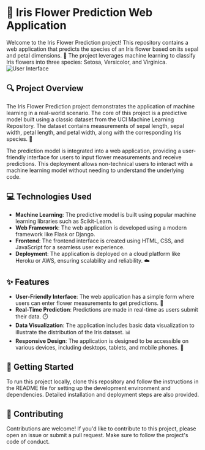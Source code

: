 # 🌸 Iris Flower Prediction Web Application

Welcome to the Iris Flower Prediction project! This repository contains a web application that predicts the species of an Iris flower based on its sepal and petal dimensions. 🌱 The project leverages machine learning to classify Iris flowers into three species: Setosa, Versicolor, and Virginica.
![User Interface](https://github.com/ahmedrafiq09/Iris-Flower-Prediction-On-Web-Application/assets/142975012/4712210a-c5e0-4b91-8be8-b6ec5030e265)

## 🔍 Project Overview

The Iris Flower Prediction project demonstrates the application of machine learning in a real-world scenario. The core of this project is a predictive model built using a classic dataset from the UCI Machine Learning Repository. The dataset contains measurements of sepal length, sepal width, petal length, and petal width, along with the corresponding Iris species. 🌿

The prediction model is integrated into a web application, providing a user-friendly interface for users to input flower measurements and receive predictions. This deployment allows non-technical users to interact with a machine learning model without needing to understand the underlying code.

## 💻 Technologies Used

- **Machine Learning**: The predictive model is built using popular machine learning libraries such as Scikit-Learn.
- **Web Framework**: The web application is developed using a modern framework like Flask or Django.
- **Frontend**: The frontend interface is created using HTML, CSS, and JavaScript for a seamless user experience.
- **Deployment**: The application is deployed on a cloud platform like Heroku or AWS, ensuring scalability and reliability. ☁️

## ✨ Features

- **User-Friendly Interface**: The web application has a simple form where users can enter flower measurements to get predictions. 🌷
- **Real-Time Prediction**: Predictions are made in real-time as users submit their data. ⏱️
- **Data Visualization**: The application includes basic data visualization to illustrate the distribution of the Iris dataset. 📊
- **Responsive Design**: The application is designed to be accessible on various devices, including desktops, tablets, and mobile phones. 📱

## 🚀 Getting Started

To run this project locally, clone this repository and follow the instructions in the README file for setting up the development environment and dependencies. Detailed installation and deployment steps are also provided.

## 🤝 Contributing

Contributions are welcome! If you'd like to contribute to this project, please open an issue or submit a pull request. Make sure to follow the project's code of conduct.

